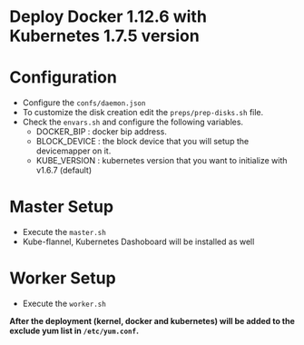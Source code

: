 # Deploy Docker 1.12.6 with Kubernetes 1.7.5 version

# Configuration
- Configure the `confs/daemon.json`
- To customize the disk creation edit the `preps/prep-disks.sh` file.
- Check the `envars.sh` and configure the following variables.
	 - DOCKER_BIP : docker bip address.
	 - BLOCK_DEVICE : the block device that you will setup the devicemapper on it.
	 - KUBE_VERSION : kubernetes version that you want to initialize with v1.6.7 (default)

# Master Setup
- Execute the `master.sh`
- Kube-flannel, Kubernetes Dashoboard will be installed as well

# Worker Setup
- Execute the `worker.sh`

**After the deployment (kernel, docker and kubernetes) will be added to the exclude yum list in `/etc/yum.conf`.**
